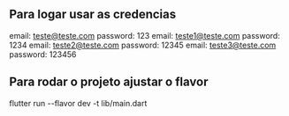 ## Para logar usar as credencias 

email: teste@teste.com password: 123
email: teste1@teste.com password: 1234
email: teste2@teste.com password: 12345
email: teste3@teste.com password: 123456


## Para rodar o projeto ajustar o flavor 

flutter run --flavor dev -t lib/main.dart 
